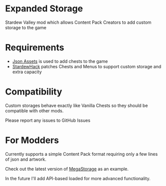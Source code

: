 # Expanded Storage
Stardew Valley mod which allows Content Pack Creators to add custom storage to the game

# Requirements

* [Json Assets](https://www.nexusmods.com/stardewvalley/mods/1720) is used to add chests to the game
* [StardewHack](https://www.nexusmods.com/stardewvalley/mods/3213) patches Chests and Menus to support custom storage and extra capacity

# Compatibility

Custom storages behave exactly like Vanilla Chests so they should be compatible with other mods.

Please report any issues to GitHub Issues

# For Modders

Currently supports a simple Content Pack format requiring only a few lines of json and artwork.

Check out the latest version of [MegaStorage](https://www.nexusmods.com/stardewvalley/mods/4089) as an example.

In the future I'll add API-based loaded for more advanced functionality.
